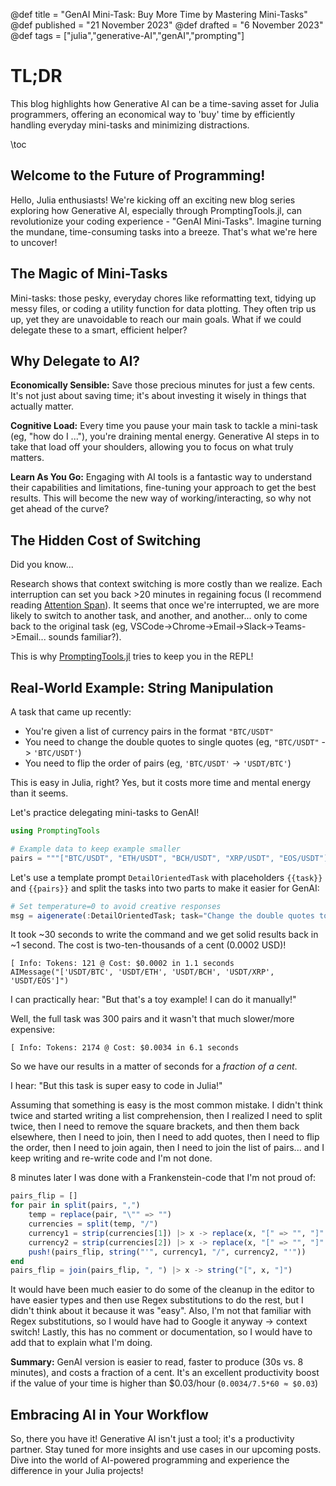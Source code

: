 @def title = "GenAI Mini-Task: Buy More Time by Mastering Mini-Tasks"
@def published = "21 November 2023"
@def drafted = "6 November 2023"
@def tags = ["julia","generative-AI","genAI","prompting"]

# TL;DR
This blog highlights how Generative AI can be a time-saving asset for Julia programmers, offering an economical way to 'buy' time by efficiently handling everyday mini-tasks and minimizing distractions.

\toc 

## Welcome to the Future of Programming!

Hello, Julia enthusiasts! We're kicking off an exciting new blog series exploring how Generative AI, especially through PromptingTools.jl, can revolutionize your coding experience - "GenAI Mini-Tasks". Imagine turning the mundane, time-consuming tasks into a breeze. That's what we're here to uncover!

## The Magic of Mini-Tasks

Mini-tasks: those pesky, everyday chores like reformatting text, tidying up messy files, or coding a utility function for data plotting. They often trip us up, yet they are unavoidable to reach our main goals. What if we could delegate these to a smart, efficient helper?

## Why Delegate to AI?

**Economically Sensible:** Save those precious minutes for just a few cents. It's not just about saving time; it's about investing it wisely in things that actually matter.

**Cognitive Load:** Every time you pause your main task to tackle a mini-task (eg, "how do I ..."), you're draining mental energy. Generative AI steps in to take that load off your shoulders, allowing you to focus on what truly matters.

**Learn As You Go:** Engaging with AI tools is a fantastic way to understand their capabilities and limitations, fine-tuning your approach to get the best results. This will become the new way of working/interacting, so why not get ahead of the curve?

## The Hidden Cost of Switching

Did you know...

Research shows that context switching is more costly than we realize. Each interruption can set you back >20 minutes in regaining focus (I recommend reading [Attention Span](https://www.amazon.co.uk/Attention-Span-Finding-Fighting-Distraction)). It seems that once we're interrupted, we are more likely to switch to another task, and another, and another... only to come back to the original task (eg, VSCode->Chrome->Email->Slack->Teams->Email... sounds familiar?).

This is why [PromptingTools.jl](https://github.com/svilupp/PromptingTools.jl) tries to keep you in the REPL!

## Real-World Example: String Manipulation

A task that came up recently: 
- You're given a list of currency pairs in the format `"BTC/USDT"`
- You need to change the double quotes to single quotes (eg, `"BTC/USDT"` -> `'BTC/USDT'`)
- You need to flip the order of pairs (eg, `'BTC/USDT'` -> `'USDT/BTC'`)
  
This is easy in Julia, right? Yes, but it costs more time and mental energy than it seems.

Let's practice delegating mini-tasks to GenAI!
```julia
using PromptingTools

# Example data to keep example smaller
pairs = """["BTC/USDT", "ETH/USDT", "BCH/USDT", "XRP/USDT", "EOS/USDT"]"""
```

Let's use a template prompt `DetailOrientedTask` with placeholders `{{task}}` and `{{pairs}}` and split the tasks into two parts to make it easier for GenAI:

```julia
# Set temperature=0 to avoid creative responses
msg = aigenerate(:DetailOrientedTask; task="Change the double quotes to single quotes. Flip the order of currencies", data=pairs, api_kwargs=(; temperature=0))`
```

It took ~30 seconds to write the command and we get solid results back in ~1 second.
The cost is two-ten-thousands of a cent (0.0002 USD)!
```plaintext
[ Info: Tokens: 121 @ Cost: $0.0002 in 1.1 seconds
AIMessage("['USDT/BTC', 'USDT/ETH', 'USDT/BCH', 'USDT/XRP', 'USDT/EOS']")
```

I can practically hear: "But that's a toy example! I can do it manually!" 

Well, the full task was 300 pairs and it wasn't that much slower/more expensive:
```plaintext
[ Info: Tokens: 2174 @ Cost: $0.0034 in 6.1 seconds
```
So we have our results in a matter of seconds for a _fraction of a cent_.

I hear: "But this task is super easy to code in Julia!"

Assuming that something is easy is the most common mistake. I didn't think twice and started writing a list comprehension, then I realized I need to split twice, then I need to remove the square brackets, and then them back elsewhere, then I need to join, then I need to add quotes, then I need to flip the order, then I need to join again, then I need to join the list of pairs... and I keep writing and re-write code and I'm not done.

8 minutes later I was done with a Frankenstein-code that I'm not proud of:
```julia
pairs_flip = []
for pair in split(pairs, ",")
    temp = replace(pair, "\"" => "")
    currencies = split(temp, "/")
    currency1 = strip(currencies[1]) |> x -> replace(x, "[" => "", "]" => "")
    currency2 = strip(currencies[2]) |> x -> replace(x, "[" => "", "]" => "")
    push!(pairs_flip, string("'", currency1, "/", currency2, "'"))
end
pairs_flip = join(pairs_flip, ", ") |> x -> string("[", x, "]")
```

It would have been much easier to do some of the cleanup in the editor to have easier types and then use Regex substitutions to do the rest, but I didn't think about it because it was "easy". Also, I'm not that familiar with Regex substitutions, so I would have had to Google it anyway -> context switch! Lastly, this has no comment or documentation, so I would have to add that to explain what I'm doing.

**Summary:** GenAI version is easier to read, faster to produce (30s vs. 8 minutes), and costs a fraction of a cent. It's an excellent productivity boost if the value of your time is higher than \$0.03/hour (`0.0034/7.5*60 ≈ $0.03`)


## Embracing AI in Your Workflow

So, there you have it! Generative AI isn't just a tool; it's a productivity partner. Stay tuned for more insights and use cases in our upcoming posts. Dive into the world of AI-powered programming and experience the difference in your Julia projects!